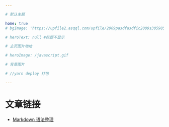 ```yaml
---

# 默认主题

home: true
# bgImage: 'https://upfile2.asqql.com/upfile/2009pasdfasdfic2009s305985-ts/gif_spic/2019-6/20196720544437762.gif'

# heroText: null #标题不显示

# 主页图片地址

# heroImage: /javascript.gif

# 背景图片

# //yarn deploy 打包

---
```


# 文章链接

<!-- - [我的博客地址](http://www.baidu.com/) -->

- [Markdown 语法整理](https://www.jianshu.com/p/b03a8d7b1719)
